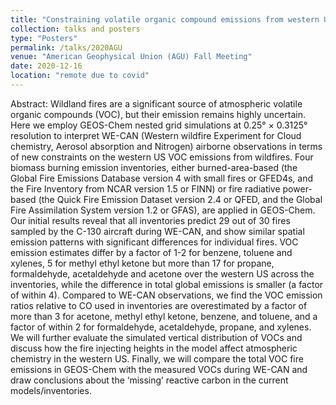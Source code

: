 ```yaml
---
title: "Constraining volatile organic compound emissions from western US wildfires with WE-CAN airborne observations"
collection: talks and posters
type: "Posters"
permalink: /talks/2020AGU
venue: "American Geophysical Union (AGU) Fall Meeting"
date: 2020-12-16
location: "remote due to covid"
---
```


Abstract: Wildland fires are a significant source of atmospheric volatile organic compounds (VOC), but their emission remains highly uncertain. Here we employ GEOS-Chem nested grid simulations at 0.25° × 0.3125° resolution to interpret WE-CAN (Western wildfire Experiment for Cloud chemistry, Aerosol absorption and Nitrogen) airborne observations in terms of new constraints on the western US VOC emissions from wildfires. Four biomass burning emission inventories, either burned-area-based (the Global Fire Emissions Database version 4 with small fires or GFED4s, and the Fire Inventory from NCAR version 1.5 or FINN) or fire radiative power-based (the Quick Fire Emission Dataset version 2.4 or QFED, and the Global Fire Assimilation System version 1.2 or GFAS), are applied in GEOS-Chem. Our initial results reveal that all inventories predict 29 out of 30 fires sampled by the C-130 aircraft during WE-CAN, and show similar spatial emission patterns with significant differences for individual fires. VOC emission estimates differ by a factor of 1-2 for benzene, toluene and xylenes, 5 for methyl ethyl ketone but more than 17 for propane, formaldehyde, acetaldehyde and acetone over the western US across the inventories, while the difference in total global emissions is smaller (a factor of within 4). Compared to WE-CAN observations, we find the VOC emission ratios relative to CO used in inventories are overestimated by a factor of more than 3 for acetone, methyl ethyl ketone, benzene, and toluene, and a factor of within 2 for formaldehyde, acetaldehyde, propane, and xylenes. We will further evaluate the simulated vertical distribution of VOCs and discuss how the fire injecting heights in the model affect atmospheric chemistry in the western US. Finally, we will compare the total VOC fire emissions in GEOS-Chem with the measured VOCs during WE-CAN and draw conclusions about the ‘missing’ reactive carbon in the current models/inventories.
